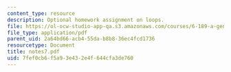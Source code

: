 ```yaml
---
content_type: resource
description: Optional homework assignment on loops.
file: https://ol-ocw-studio-app-qa.s3.amazonaws.com/courses/6-189-a-gentle-introduction-to-programming-using-python-january-iap-2008/7fef0cb6f5a93e432e4f644cfa3de760_notes7.pdf
file_type: application/pdf
parent_uid: 2a64bd66-acb4-55da-b8b8-36ec4fcd1736
resourcetype: Document
title: notes7.pdf
uid: 7fef0cb6-f5a9-3e43-2e4f-644cfa3de760
---
```

